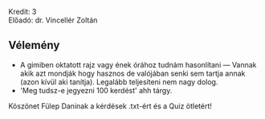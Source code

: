 Kredit: 3\
Előadó: dr. Vincellér Zoltán

## Vélemény
- A gimiben oktatott rajz vagy ének órához tudnám hasonlítani — Vannak akik azt mondják hogy hasznos de valójában senki sem tartja annak (azon kívül aki tanítja). Legalább teljesíteni nem nagy dolog.
- 'Meg tudsz-e jegyezni 100 kerdést' ahh tárgy.

Köszönet Fülep Daninak a kérdések .txt-ért és a Quiz ötletért!

